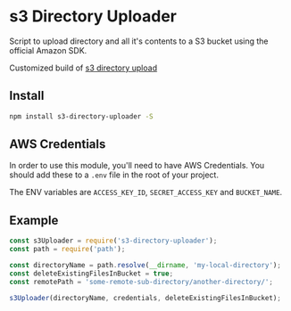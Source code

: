 # s3 Directory Uploader

Script to upload directory and all it's contents to a S3 bucket using the official Amazon SDK.

Customized build of [s3 directory upload](https://github.com/Ilyahas/s3-directory-upload)

## Install

```bash
npm install s3-directory-uploader -S
```

## AWS Credentials

In order to use this module, you'll need to have AWS Credentials.
You should add these to a `.env` file in the root of your project.

The ENV variables are `ACCESS_KEY_ID`, `SECRET_ACCESS_KEY` and `BUCKET_NAME`.

## Example

```javascript
const s3Uploader = require('s3-directory-uploader');
const path = require('path');

const directoryName = path.resolve(__dirname, 'my-local-directory');
const deleteExistingFilesInBucket = true;
const remotePath = 'some-remote-sub-directory/another-directory/';

s3Uploader(directoryName, credentials, deleteExistingFilesInBucket);
```
